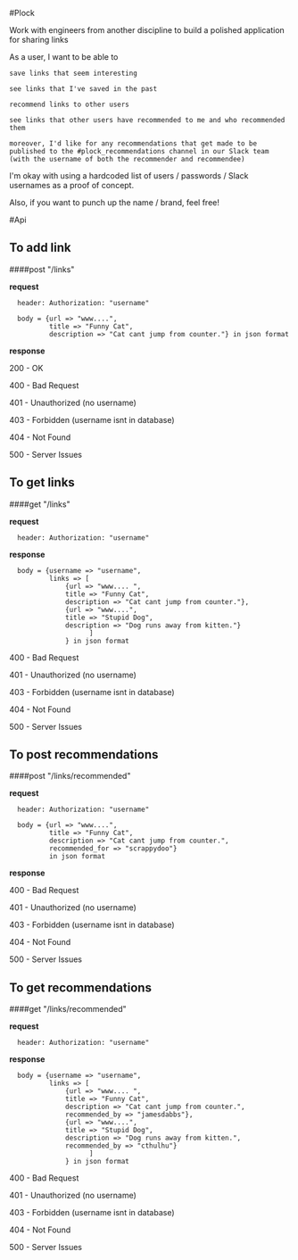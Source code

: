 #Plock

Work with engineers from another discipline to build a polished application for sharing links

As a user, I want to be able to
```
save links that seem interesting

see links that I've saved in the past

recommend links to other users

see links that other users have recommended to me and who recommended them
```
```
moreover, I'd like for any recommendations that get made to be published to the #plock_recommendations channel in our Slack team (with the username of both the recommender and recommendee)
```

I'm okay with using a hardcoded list of users / passwords / Slack usernames as a proof of concept.

Also, if you want to punch up the name / brand, feel free!

#Api

## To add link
####post "/links"

**request**
```
  header: Authorization: "username"
```
```
  body = {url => "www....",
          title => "Funny Cat",
          description => "Cat cant jump from counter."} in json format
```
**response**

200 - OK

400 - Bad Request

401 - Unauthorized (no username)

403 - Forbidden (username isnt in database)

404 - Not Found

500 - Server Issues

## To get links
####get "/links"

**request**
```
  header: Authorization: "username"
```
**response**
```
  body = {username => "username",
          links => [
              {url => "www.... ",
              title => "Funny Cat",
              description => "Cat cant jump from counter."},
              {url => "www....",
              title => "Stupid Dog",
              description => "Dog runs away from kitten."}
                    ]
              } in json format
```
400 - Bad Request

401 - Unauthorized (no username)

403 - Forbidden (username isnt in database)

404 - Not Found

500 - Server Issues

## To post recommendations
####post "/links/recommended"

**request**
```
  header: Authorization: "username"
```
```
  body = {url => "www....",
          title => "Funny Cat",
          description => "Cat cant jump from counter.",
          recommended_for => "scrappydoo"}
          in json format
```
**response**

400 - Bad Request

401 - Unauthorized (no username)

403 - Forbidden (username isnt in database)

404 - Not Found

500 - Server Issues

## To get recommendations
####get "/links/recommended"

**request**
```
  header: Authorization: "username"
```
**response**
```
  body = {username => "username",
          links => [
              {url => "www.... ",
              title => "Funny Cat",
              description => "Cat cant jump from counter.",
              recommended_by => "jamesdabbs"},
              {url => "www....",
              title => "Stupid Dog",
              description => "Dog runs away from kitten.",
              recommended_by => "cthulhu"}
                    ]
              } in json format
```
400 - Bad Request

401 - Unauthorized (no username)

403 - Forbidden (username isnt in database)

404 - Not Found

500 - Server Issues
